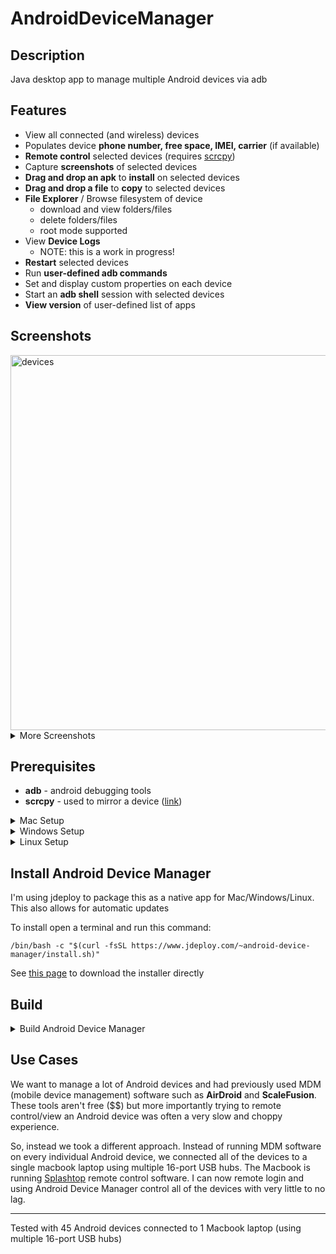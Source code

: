# AndroidDeviceManager

## Description ##
Java desktop app to manage multiple Android devices via adb

## Features ##
- View all connected (and wireless) devices
- Populates device **phone number, free space, IMEI, carrier** (if available)
- **Remote control** selected devices (requires [scrcpy](https://github.com/Genymobile/scrcpy))
- Capture **screenshots** of selected devices
- **Drag and drop an apk** to **install** on selected devices
- **Drag and drop a file** to **copy** to selected devices
- **File Explorer** / Browse filesystem of device
  - download and view folders/files
  - delete folders/files
  - root mode supported
- View **Device Logs**
  - NOTE: this is a work in progress!
- **Restart** selected devices
- Run **user-defined adb commands**
- Set and display custom properties on each device
- Start an **adb shell** session with selected devices
- **View version** of user-defined list of apps

## Screenshots ##
<img src="resources/screenshot-main.jpg" width="600" alt="devices">

<details>
  <summary>More Screenshots</summary>
<img src="resources/screenshot-mirror.jpg" width="600" alt="devices">
<br>
<img src="resources/screenshot-browse.jpg" width="300" alt="file explorer">
<br>
<img src="resources/screenshot-logs.jpg" width="600" alt="logs">
<br>
</details>

## Prerequisites

- **adb** - android debugging tools
- **scrcpy** - used to mirror a device ([link](https://github.com/Genymobile/scrcpy))

<details>
  <summary>Mac Setup</summary>

### Install Homebrew

```
/bin/bash -c "$(curl -fsSL https://raw.githubusercontent.com/Homebrew/install/HEAD/install.sh)"
```

### Install adb

```
brew install --cask android-platform-tools
```

- add adb to PATH

```
echo 'export ANDROID_HOME=$HOME/Library/Android/sdk' >> ~/.profile
echo 'export PATH="/opt/homebrew/bin:$ANDROID_HOME/platform-tools:$PATH"' >> ~/.profile
```

### Install scrcpy

```
brew install scrcpy
```

</details>

<details>
  <summary>Windows Setup</summary>

### Install adb
download from [here](https://developer.android.com/tools/releases/platform-tools) and extract archive
- move extracted platform-tools/ folder to your <HOME DIR>/Program Files/Android/
- add the location to your PATH
- test this by running “adb” in a command window

### Install scrcpy

download and install from [here](https://github.com/Genymobile/scrcpy/blob/master/doc/windows.md)
- make sure “scrcpy” in in PATH
</details>

<details>
  <summary>Linux Setup</summary>

### Install adb
```
sudo apt-get install adb
```
### Install scrcpy
see this [link](https://github.com/Genymobile/scrcpy/blob/master/doc/linux.md#latest-version)

</details>

## Install Android Device Manager

I'm using jdeploy to package this as a native app for Mac/Windows/Linux. This also allows for automatic updates

To install open a terminal and run this command:
```
/bin/bash -c "$(curl -fsSL https://www.jdeploy.com/~android-device-manager/install.sh)"
```

See [this page](https://www.jdeploy.com/~android-device-manager) to download the installer directly

## Build

<details>
  <summary>Build Android Device Manager</summary>

## Prerequisites
- Java SDK
  - min version 17; I'm using openjdk 22.0.1 2024-04-16
  - MacOSX -> Homebrew -> `brew install openjdk`
  - Linux - [link](https://www.digitalocean.com/community/tutorials/how-to-install-java-with-apt-on-ubuntu-22-04)
- Maven
  - MacOSX -> Homebrew -> `brew install maven`
  - Linux - [link](https://www.digitalocean.com/community/tutorials/install-maven-linux-ubuntu)

## Build
- sync this repo
  - `git clone https://github.com/jpage4500/AndroidDeviceManager.git`
- build
  - `mvn compile`
- run:
  - `mvn exec:java`
</details>

## Use Cases ##

We want to manage a lot of Android devices and had previously used MDM (mobile device management) software such as **AirDroid** and **ScaleFusion**. These tools aren't free ($$) but more importantly trying to remote control/view an Android device was often a very slow and choppy experience.

So, instead we took a different approach. Instead of running MDM software on every individual Android device, we connected all of the devices to a single macbook laptop using multiple 16-port USB hubs. The Macbook is running [Splashtop](https://www.splashtop.com/) remote control software. I can now remote login and using Android Device Manager control all of the devices with very little to no lag.

---

Tested with 45 Android devices connected to 1 Macbook laptop (using multiple 16-port USB hubs)

